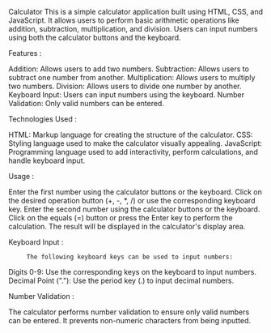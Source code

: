 Calculator
             This is a simple calculator application built using HTML, CSS, and JavaScript. It allows users to perform basic arithmetic operations like addition, subtraction, multiplication, and division. Users can input numbers using both the calculator buttons and the keyboard.

Features :

Addition: Allows users to add two numbers.
Subtraction: Allows users to subtract one number from another.
Multiplication: Allows users to multiply two numbers.
Division: Allows users to divide one number by another.
Keyboard Input: Users can input numbers using the keyboard.
Number Validation: Only valid numbers can be entered.

Technologies Used :

HTML: Markup language for creating the structure of the calculator.
CSS: Styling language used to make the calculator visually appealing.
JavaScript: Programming language used to add interactivity, perform calculations, and handle keyboard input.

Usage :

Enter the first number using the calculator buttons or the keyboard.
Click on the desired operation button (+, -, *, /) or use the corresponding keyboard key.
Enter the second number using the calculator buttons or the keyboard.
Click on the equals (=) button or press the Enter key to perform the calculation.
The result will be displayed in the calculator's display area.

Keyboard Input :

         The following keyboard keys can be used to input numbers:

Digits 0-9: Use the corresponding keys on the keyboard to input numbers.
Decimal Point ("."): Use the period key (.) to input decimal numbers.

Number Validation :

The calculator performs number validation to ensure only valid numbers can be entered. It prevents non-numeric characters from being inputted.
